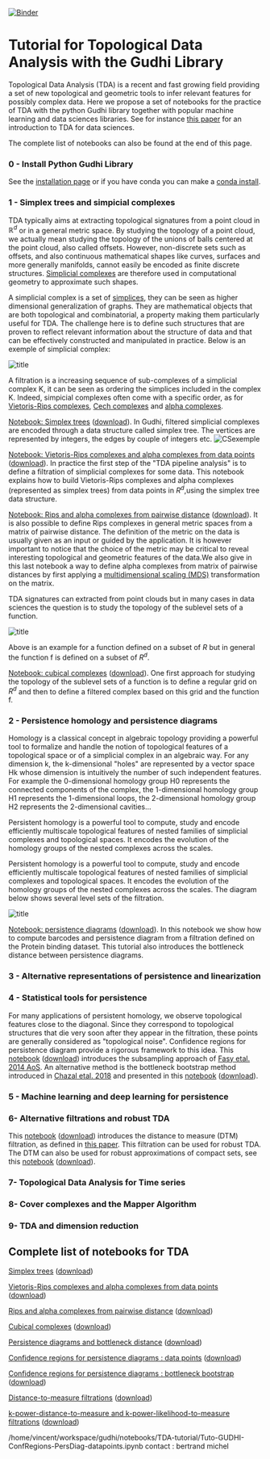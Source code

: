 [![Binder](https://mybinder.org/badge_logo.svg)](https://mybinder.org/v2/gh/GUDHI/TDA-tutorial/master)

# Tutorial for Topological Data Analysis with the Gudhi Library

Topological Data Analysis (TDA) is a recent and fast growing  field providing a set of new topological and geometric tools to infer relevant features for possibly complex data. Here we propose a set of notebooks for the practice of TDA with the python Gudhi library together with popular machine learning and data sciences libraries.
See for instance [this paper](https://arxiv.org/abs/1710.04019) for an introduction to TDA for data sciences.

The complete list of notebooks can also be found at the end of this page.

### 0 - Install Python Gudhi Library  

See the [installation page](http://gudhi.gforge.inria.fr/python/latest/installation.html) or if you have conda you can make a [conda install](https://anaconda.org/conda-forge/gudhi).

### 1 - Simplex trees and simpicial complexes

TDA typically aims at extracting topological signatures from a point cloud in $\mathbb R^d$ or in a general metric space. By studying the topology of a point cloud, we actually mean studying the topology of the unions of balls centered at the point cloud, also called offsets. However, non-discrete sets such as offsets, and also continuous mathematical shapes like curves, surfaces and more generally manifolds, cannot easily be encoded as finite discrete structures. [Simplicial complexes](https://en.wikipedia.org/wiki/Simplicial_complex) are therefore used in computational geometry to approximate such shapes. 

A simplicial complex is a set of [simplices](https://en.wikipedia.org/wiki/Simplex), they can be seen as higher dimensional generalization of graphs. They are mathematical objects that are both topological and combinatorial, a property making them particularly useful for TDA. The challenge here is to define such structures that are proven to reflect relevant information about the structure of data and that can be effectively constructed and manipulated in practice. Below is an exemple of simplicial complex:

![title](Images/Pers14.PNG)
 
A filtration is a increasing sequence of sub-complexes of a simplicial complex K, it can be seen as ordering the simplices included in the complex K. Indeed, simpicial complexes often come with a specific order, as for [Vietoris-Rips complexes](https://en.wikipedia.org/wiki/Vietoris%E2%80%93Rips_complex), [Cech complexes](https://en.wikipedia.org/wiki/%C4%8Cech_complex) and [alpha complexes](https://en.wikipedia.org/wiki/Alpha_shape#Alpha_complex). 

[Notebook: Simplex trees](https://gudhi.github.io/TDA-tutorial/Tuto-GUDHI-simplex-Trees.html)
([download](Tuto-GUDHI-simplex-Trees.ipynb)).
In Gudhi, filtered simplicial complexes are encoded through a data structure called simplex tree. The vertices are represented by integers, the edges by couple of integers etc.
![CSexemple](http://gudhi.gforge.inria.fr/python/latest/_images/Simplex_tree_representation.png)


[Notebook: Vietoris-Rips complexes and alpha complexes from data points](https://gudhi.github.io/TDA-tutorial/Tuto-GUDHI-simplicial-complexes-from-data-points.html)
([download](Tuto-GUDHI-simplicial-complexes-from-data-points.ipynb)).
In practice the first step of the "TDA pipeline analysis" is to define a filtration of simplicial complexes for some data. This  notebook explains how to build Vietoris-Rips complexes and alpha complexes (represented as simplex trees) from data points in $R^d$,using the simplex tree data structure.

[Notebook: Rips and alpha complexes from pairwise distance](https://gudhi.github.io/TDA-tutorial/Tuto-GUDHI-simplicial-complexes-from-distance-matrix.html)
([download](Tuto-GUDHI-simplicial-complexes-from-distance-matrix.ipynb)).
It is also possible to define Rips complexes in general metric spaces from a matrix of pairwise distance. The definition of the metric on the data is usually given as an input or guided by the application. It is however important to notice that the choice of the metric may be critical to reveal interesting topological and geometric features of the data.We also give in this last notebook a way to define alpha complexes from matrix of pairwise distances by first applying a [multidimensional scaling (MDS)](https://en.wikipedia.org/wiki/Multidimensional_scaling) transformation on the matrix.


TDA signatures can extracted from point clouds but in many cases in data sciences the question is to study the topology of the sublevel sets of a function. 

![title](Images/sublevf.png)

Above is an example for a function defined on a subset of $R$ but in general the function f is defined on a subset of $R^d$. 

[Notebook: cubical complexes](https://gudhi.github.io/TDA-tutorial/Tuto-GUDHI-cubical-complexes.html)
([download](Tuto-GUDHI-cubical-complexes.ipynb)).
One first approach for studying the topology of the sublevel sets of a function is to define a regular grid on $R^d$ and then to define a filtered complex based on this grid and the function f.
 




### 2 - Persistence homology and persistence diagrams

Homology is a classical concept in algebraic topology providing a powerful tool to formalize and handle the notion of topological features of a topological space or of a simplicial complex in an algebraic way. For any dimension k, the k-dimensional "holes" are represented by a vector space Hk whose dimension is intuitively the number of such independent features. For example the 0-dimensional homology group H0 represents the connected components of the complex, the 1-dimensional homology group H1 represents the 1-dimensional loops, the 2-dimensional homology group H2 represents the 2-dimensional cavities...

Persistent homology is a powerful tool to compute, study and encode efficiently multiscale topological features of nested families of simplicial complexes and topological spaces. It encodes the evolution of the homology groups of the nested complexes across the scales.

Persistent homology is a powerful tool to compute, study and encode efficiently multiscale topological features of nested families of simplicial complexes and topological spaces. It encodes the evolution of the homology groups of the nested complexes across the scales. The diagram below shows several level sets of the filtration.

![title](Images/pers.png)    
    

[Notebook: persistence diagrams](https://gudhi.github.io/TDA-tutorial/Tuto-GUDHI-persistence-diagrams.html)
([download](Tuto-GUDHI-persistence-diagrams.ipynb)).
In this notebook we show how to compute barcodes and persistence diagram from a filtration defined on the Protein binding dataset. This tutorial also introduces the bottleneck distance between persistence diagrams. 


### 3 - Alternative representations of persistence and linearization


### 4 - Statistical tools for persistence
For many applications of persistent homology, we observe topological features close to the diagonal. Since they correspond to topological structures that die very soon after they appear in the filtration, these points are generally considered as "topological noise". Confidence regions for persistence diagram provide a rigorous framework to this idea. This [notebook](https://gudhi.github.io/TDA-tutorial/Tuto-GUDHI-ConfRegions-PersDiag-datapoints.html)
([download](Tuto-GUDHI-ConfRegions-PersDiag-datapoints.ipynb))
introduces the subsampling approach of [Fasy etal. 2014 AoS](https://projecteuclid.org/download/pdfview_1/euclid.aos/1413810729). An alternative method is the bottleneck bootstrap method introduced in [Chazal etal. 2018](http://www.jmlr.org/papers/v18/15-484.html) and presented in this [notebook](https://gudhi.github.io/TDA-tutorial/Tuto-GUDHI-ConfRegions-PersDiag-BottleneckBootstrap.html)
([download](Tuto-GUDHI-ConfRegions-PersDiag-BottleneckBootstrap.ipynb)).

### 5 - Machine learning and deep learning for persistence


### 6- Alternative filtrations and robust TDA

This  [notebook](https://gudhi.github.io/TDA-tutorial/Tuto-GUDHI-DTM-filtrations.html)
([download](Tuto-GUDHI-ConfRegions-DTM-filtrations.ipynb))
introduces the distance to measure (DTM) filtration, as defined in [this paper](https://arxiv.org/abs/1811.04757). This filtration can be used for robust TDA. The DTM can also be used for robust approximations of compact sets, see this [notebook](https://gudhi.github.io/TDA-tutorial/Tuto-GUDHI-kPDTM-kPLM.html)
([download](Tuto-GUDHI-ConfRegions-kPDTM-kPLM.ipynb)).


### 7- Topological Data Analysis for Time series


### 8- Cover complexes and the Mapper Algorithm 


### 9- TDA and dimension reduction



## Complete list of notebooks for TDA

[Simplex trees](https://gudhi.github.io/TDA-tutorial/Tuto-GUDHI-simplex-Trees.html)
([download](Tuto-GUDHI-ConfRegions-simplex-Trees.ipynb))

[Vietoris-Rips complexes and alpha complexes from data points](https://gudhi.github.io/TDA-tutorial/Tuto-GUDHI-simplicial-complexes-from-data-points.html)  
([download](Tuto-GUDHI-simplicial-complexes-from-data-points.ipynb))

[Rips and alpha complexes from pairwise distance](https://gudhi.github.io/TDA-tutorial/Tuto-GUDHI-simplicial-complexes-from-distance-matrix.html)
([download](Tuto-GUDHI-simplicial-complexes-from-distance-matrix.ipynb))

[Cubical complexes](https://gudhi.github.io/TDA-tutorial/Tuto-GUDHI-cubical-complexes.html)
([download](Tuto-GUDHI-cubical-complexes.ipynb))

[Persistence diagrams and bottleneck distance](https://gudhi.github.io/TDA-tutorial/Tuto-GUDHI-persistence-diagrams.html)
([download](Tuto-GUDHI-persistence-diagrams.ipynb))

[Confidence regions for persistence diagrams : data points](https://gudhi.github.io/TDA-tutorial/Tuto-GUDHI-ConfRegions-PersDiag-datapoints.html)
([download](Tuto-GUDHI-ConfRegions-PersDiag-datapoints.ipynb))

[Confidence regions for persistence diagrams : bottleneck bootstrap](https://gudhi.github.io/TDA-tutorial/Tuto-GUDHI-ConfRegions-PersDiag-BottleneckBootstrap.html)
([download](Tuto-GUDHI-ConfRegions-PersDiag-BottleneckBootstrap.ipynb))

[Distance-to-measure filtrations](https://gudhi.github.io/TDA-tutorial/Tuto-GUDHI-DTM-filtrations.html)
([download](Tuto-GUDHI-DTM-filtrations.ipynb))

[k-power-distance-to-measure and k-power-likelihood-to-measure filtrations](https://gudhi.github.io/TDA-tutorial/Tuto-GUDHI-kPDTM-kPLM.html)
([download](Tuto-GUDHI-kPDTM-kPLM.ipynb))

/home/vincent/workspace/gudhi/notebooks/TDA-tutorial/Tuto-GUDHI-ConfRegions-PersDiag-datapoints.ipynb
contact : bertrand michel 
